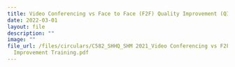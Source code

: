 ```yaml
---
title: Video Conferencing vs Face to Face (F2F) Quality Improvement (QI) Training
date: 2022-03-01
layout: file
description: ""
image: ""
file_url: /files/circulars/C582_SHHQ_SHM 2021_Video Conferencing vs F2F Quality
  Improvement Training.pdf
---
```

